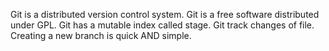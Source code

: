 Git is a distributed version control system.
Git is a free software distributed under GPL.
Git has a mutable index called stage.
Git track changes of file.
Creating a new branch is quick AND simple.
